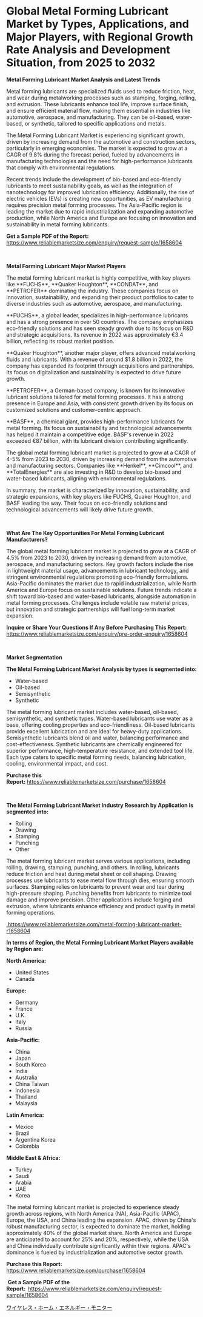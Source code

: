 <p><h1>Global Metal Forming Lubricant Market by Types, Applications, and Major Players, with Regional Growth Rate Analysis and Development Situation, from 2025 to 2032</h1></p><p><strong>Metal Forming Lubricant Market Analysis and Latest Trends</strong></p>
<p><p>Metal forming lubricants are specialized fluids used to reduce friction, heat, and wear during metalworking processes such as stamping, forging, rolling, and extrusion. These lubricants enhance tool life, improve surface finish, and ensure efficient material flow, making them essential in industries like automotive, aerospace, and manufacturing. They can be oil-based, water-based, or synthetic, tailored to specific applications and metals.</p><p>The Metal Forming Lubricant Market is experiencing significant growth, driven by increasing demand from the automotive and construction sectors, particularly in emerging economies. The market is expected to grow at a CAGR of 9.8% during the forecast period, fueled by advancements in manufacturing technologies and the need for high-performance lubricants that comply with environmental regulations.</p><p>Recent trends include the development of bio-based and eco-friendly lubricants to meet sustainability goals, as well as the integration of nanotechnology for improved lubrication efficiency. Additionally, the rise of electric vehicles (EVs) is creating new opportunities, as EV manufacturing requires precision metal forming processes. The Asia-Pacific region is leading the market due to rapid industrialization and expanding automotive production, while North America and Europe are focusing on innovation and sustainability in metal forming lubricants.</p></p>
<p><strong>Get a Sample PDF of the Report:&nbsp;</strong> <a href="https://www.reliablemarketsize.com/enquiry/request-sample/1658604?utm_campaign=1840&utm_medium=2&utm_source=Github&utm_content=ia&utm_term=26012025&utm_id=metal-forming-lubricant">https://www.reliablemarketsize.com/enquiry/request-sample/1658604</a></p>
<p>&nbsp;</p>
<p><strong>Metal Forming Lubricant Major Market Players</strong></p>
<p><p>The metal forming lubricant market is highly competitive, with key players like **FUCHS**, **Quaker Houghton**, **CONDAT**, and **PETROFER** dominating the industry. These companies focus on innovation, sustainability, and expanding their product portfolios to cater to diverse industries such as automotive, aerospace, and manufacturing.</p><p>**FUCHS**, a global leader, specializes in high-performance lubricants and has a strong presence in over 50 countries. The company emphasizes eco-friendly solutions and has seen steady growth due to its focus on R&D and strategic acquisitions. Its revenue in 2022 was approximately €3.4 billion, reflecting its robust market position.</p><p>**Quaker Houghton**, another major player, offers advanced metalworking fluids and lubricants. With a revenue of around $1.8 billion in 2022, the company has expanded its footprint through acquisitions and partnerships. Its focus on digitalization and sustainability is expected to drive future growth.</p><p>**PETROFER**, a German-based company, is known for its innovative lubricant solutions tailored for metal forming processes. It has a strong presence in Europe and Asia, with consistent growth driven by its focus on customized solutions and customer-centric approach.</p><p>**BASF**, a chemical giant, provides high-performance lubricants for metal forming. Its focus on sustainability and technological advancements has helped it maintain a competitive edge. BASF's revenue in 2022 exceeded €87 billion, with its lubricant division contributing significantly.</p><p>The global metal forming lubricant market is projected to grow at a CAGR of 4-5% from 2023 to 2030, driven by increasing demand from the automotive and manufacturing sectors. Companies like **Henkel**, **Cimcool**, and **TotalEnergies** are also investing in R&D to develop bio-based and water-based lubricants, aligning with environmental regulations.</p><p>In summary, the market is characterized by innovation, sustainability, and strategic expansions, with key players like FUCHS, Quaker Houghton, and BASF leading the way. Their focus on eco-friendly solutions and technological advancements will likely drive future growth.</p></p>
<p>&nbsp;</p>
<p><strong>What Are The Key Opportunities For Metal Forming Lubricant Manufacturers?</strong></p>
<p><p>The global metal forming lubricant market is projected to grow at a CAGR of 4.5% from 2023 to 2030, driven by increasing demand from automotive, aerospace, and manufacturing sectors. Key growth factors include the rise in lightweight material usage, advancements in lubricant technology, and stringent environmental regulations promoting eco-friendly formulations. Asia-Pacific dominates the market due to rapid industrialization, while North America and Europe focus on sustainable solutions. Future trends indicate a shift toward bio-based and water-based lubricants, alongside automation in metal forming processes. Challenges include volatile raw material prices, but innovation and strategic partnerships will fuel long-term market expansion.</p></p>
<p><strong>Inquire or Share Your Questions If Any Before Purchasing This Report:</strong> <a href="https://www.reliablemarketsize.com/enquiry/pre-order-enquiry/1658604?utm_campaign=1840&utm_medium=2&utm_source=Github&utm_content=ia&utm_term=26012025&utm_id=metal-forming-lubricant">https://www.reliablemarketsize.com/enquiry/pre-order-enquiry/1658604</a></p>
<p>&nbsp;</p>
<p><strong>Market Segmentation</strong></p>
<p><strong>The Metal Forming Lubricant Market Analysis by types is segmented into:</strong></p>
<p><ul><li>Water-based</li><li>Oil-based</li><li>Semisynthetic</li><li>Synthetic</li></ul></p>
<p><p>The metal forming lubricant market includes water-based, oil-based, semisynthetic, and synthetic types. Water-based lubricants use water as a base, offering cooling properties and eco-friendliness. Oil-based lubricants provide excellent lubrication and are ideal for heavy-duty applications. Semisynthetic lubricants blend oil and water, balancing performance and cost-effectiveness. Synthetic lubricants are chemically engineered for superior performance, high-temperature resistance, and extended tool life. Each type caters to specific metal forming needs, balancing lubrication, cooling, environmental impact, and cost.</p></p>
<p><strong>Purchase this Report:&nbsp;</strong><a href="https://www.reliablemarketsize.com/purchase/1658604?utm_campaign=1840&utm_medium=2&utm_source=Github&utm_content=ia&utm_term=26012025&utm_id=metal-forming-lubricant">https://www.reliablemarketsize.com/purchase/1658604</a></p>
<p>&nbsp;</p>
<p><strong>The Metal Forming Lubricant Market Industry Research by Application is segmented into:</strong></p>
<p><ul><li>Rolling</li><li>Drawing</li><li>Stamping</li><li>Punching</li><li>Other</li></ul></p>
<p><p>The metal forming lubricant market serves various applications, including rolling, drawing, stamping, punching, and others. In rolling, lubricants reduce friction and heat during metal sheet or coil shaping. Drawing processes use lubricants to ease metal flow through dies, ensuring smooth surfaces. Stamping relies on lubricants to prevent wear and tear during high-pressure shaping. Punching benefits from lubricants to minimize tool damage and improve precision. Other applications include forging and extrusion, where lubricants enhance efficiency and product quality in metal forming operations.</p></p>
<p><a href="https://www.reliablemarketsize.com/metal-forming-lubricant-market-r1658604?utm_campaign=1840&utm_medium=2&utm_source=Github&utm_content=ia&utm_term=26012025&utm_id=metal-forming-lubricant">&nbsp;https://www.reliablemarketsize.com/metal-forming-lubricant-market-r1658604</a></p>
<p><strong>In terms of Region, the Metal Forming Lubricant Market Players available by Region are:</strong></p>
<p>
    <p> <strong> North America: </strong>
        <ul>
            <li>United States</li>
            <li>Canada</li>
        </ul>
        </p> 
    <p> <strong> Europe: </strong>
        <ul>
            <li>Germany</li>
            <li>France</li>
            <li>U.K.</li>
            <li>Italy</li>
            <li>Russia</li>
        </ul>
        </p> 
    <p> <strong> Asia-Pacific: </strong>
        <ul>
            <li>China</li>
            <li>Japan</li>
            <li>South Korea</li>
            <li>India</li>
            <li>Australia</li>
            <li>China Taiwan</li>
            <li>Indonesia</li>
            <li>Thailand</li>
            <li>Malaysia</li>
        </ul>
        </p> 
    <p> <strong> Latin America: </strong>
        <ul>
            <li>Mexico</li>
            <li>Brazil</li>
            <li>Argentina Korea</li>
            <li>Colombia</li>
        </ul>
        </p> 
    <p> <strong> Middle East & Africa: </strong>
        <ul>
            <li>Turkey</li>
            <li>Saudi</li>
            <li>Arabia</li>
            <li>UAE</li>
            <li>Korea</li>
        </ul>
    </p>
    </p>
<p><p>The metal forming lubricant market is projected to experience steady growth across regions, with North America (NA), Asia-Pacific (APAC), Europe, the USA, and China leading the expansion. APAC, driven by China's robust manufacturing sector, is expected to dominate the market, holding approximately 40% of the global market share. North America and Europe are anticipated to account for 25% and 20%, respectively, while the USA and China individually contribute significantly within their regions. APAC's dominance is fueled by industrialization and automotive sector growth.</p></p>
<p><strong>Purchase this Report: </strong><a href="https://www.reliablemarketsize.com/purchase/1658604?utm_campaign=1840&utm_medium=2&utm_source=Github&utm_content=ia&utm_term=26012025&utm_id=metal-forming-lubricant">https://www.reliablemarketsize.com/purchase/1658604</a></p>
<p>&nbsp;<strong>Get a Sample PDF of the Report:&nbsp;&nbsp;</strong><a href="https://www.reliablemarketsize.com/enquiry/request-sample/1658604?utm_campaign=1840&utm_medium=2&utm_source=Github&utm_content=ia&utm_term=26012025&utm_id=metal-forming-lubricant">https://www.reliablemarketsize.com/enquiry/request-sample/1658604</a></p>
<p><strong></strong></p>
<p><p><a href="https://github.com/mohamedbakry57/Market-Research-Report-List-6/blob/main/791021833628.md?utm_campaign=1840&utm_medium=2&utm_source=Github&utm_content=ia&utm_term=26012025&utm_id=metal-forming-lubricant">ワイヤレス・ホーム・エネルギー・モニター</a></p></p>